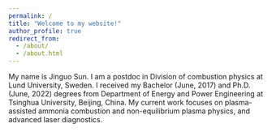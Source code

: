 ```yaml
---
permalink: /
title: "Welcome to my website!"
author_profile: true
redirect_from:
  - /about/
  - /about.html
---
```


My name is Jinguo Sun.
I am a postdoc in Division of combustion physics at Lund University, Sweden. I received my Bachelor (June, 2017) and Ph.D. (June, 2022) degrees from Department of Energy and Power Engineering at Tsinghua University, Beijing, China.
My current work focuses on plasma-assisted ammonia combustion and non-equilibrium plasma physics, and advanced laser diagnostics.
